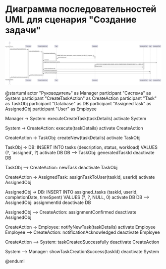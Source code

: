 # Диаграмма последовательностей UML для сценария "Создание задачи"
![Диаграмма последовательностей](../../.images/create-task.png)

@startuml
actor "Руководитель" as Manager
participant "Система" as System
participant "CreateTaskAction" as CreateAction
participant "Task" as TaskObj
participant "Database" as DB
participant "AssignedTask" as AssignedObj
participant "User" as Employee

Manager -> System: executeCreateTask(taskDetails)
activate System

System -> CreateAction: execute(taskDetails)
activate CreateAction

CreateAction -> TaskObj: createNew(taskDetails)
activate TaskObj

TaskObj -> DB: INSERT INTO tasks (description, status, workload) VALUES (?, 'assigned', ?)
activate DB
DB --> TaskObj: generatedTaskId
deactivate DB

TaskObj --> CreateAction: newTask
deactivate TaskObj

CreateAction -> AssignedTask: assignTaskToUser(taskId, userId)
activate AssignedObj

AssignedObj -> DB: INSERT INTO assigned_tasks (taskId, userId, completionDate, timeSpent) VALUES (?, ?, NULL, 0)
activate DB
DB --> AssignedObj: assignmentId
deactivate DB

AssignedObj --> CreateAction: assignmentConfirmed
deactivate AssignedObj

CreateAction -> Employee: notifyNewTask(taskDetails)
activate Employee
Employee --> CreateAction: notificationAcknowledged
deactivate Employee

CreateAction --> System: taskCreatedSuccessfully
deactivate CreateAction

System --> Manager: showTaskCreationSuccess(taskId)
deactivate System

@enduml
